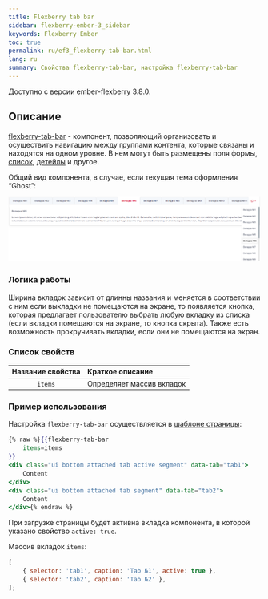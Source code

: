 ```yaml
---
title: Flexberry tab bar
sidebar: flexberry-ember-3_sidebar
keywords: Flexberry Ember
toc: true
permalink: ru/ef3_flexberry-tab-bar.html
lang: ru
summary: Свойства flexberry-tab-bar, настройка flexberry-tab-bar
---
```

Доступно с версии ember-flexberry 3.8.0.

## Описание

[flexberry-tab-bar](https://github.com/Flexberry/ember-flexberry/blob/master/addon/components/flexberry-tab-bar.js) - компонент, позволяющий организовать и осуществить навигацию между группами контента, которые связаны и находятся на одном уровне. В нем могут быть размещены поля формы, [список](ef2_object-list-view.html), [детейлы](ef2_groupedit.html) и другое.

Общий вид компонента, в случае, если текущая тема оформления “Ghost”:

![](/images/pages/products/flexberry-ember/3.x/components/flexberry-tab-bar.png)

### Логика работы

Ширина вкладок зависит от длинны названия и меняется в соответствии с ним если выкладки не помещаются на экране, то появляется кнопка, которая предлагает пользователю выбрать любую вкладку из списка (если вкладки помещаются на экране, то кнопка скрыта). Также есть возможность прокручивать вкладки, если они не помещаются на экран.

### Список свойств

| Название свойства | Краткое описание |
|:-------------------:|:------------------|
| `items` | Определяет массив вкладок|

### Пример использования

Настройка `flexberry-tab-bar` осуществляется в [шаблоне страницы](https://github.com/Flexberry/ember-flexberry/blob/master/addon/components/flexberry-tab-bar.js#L1):

```hbs
{% raw %}{{flexberry-tab-bar 
    items=items
}}
<div class="ui bottom attached tab active segment" data-tab="tab1">
    Content
</div>
<div class="ui bottom attached tab segment" data-tab="tab2">
    Content
</div>{% endraw %}
```

При загрузке страницы будет активна вкладка компонента, в которой указано свойство `active: true`.

Массив вкладок `items`:
```javascript
[
    { selector: 'tab1', caption: 'Tab №1', active: true },
    { selector: 'tab2', caption: 'Tab №2' },
];
```
